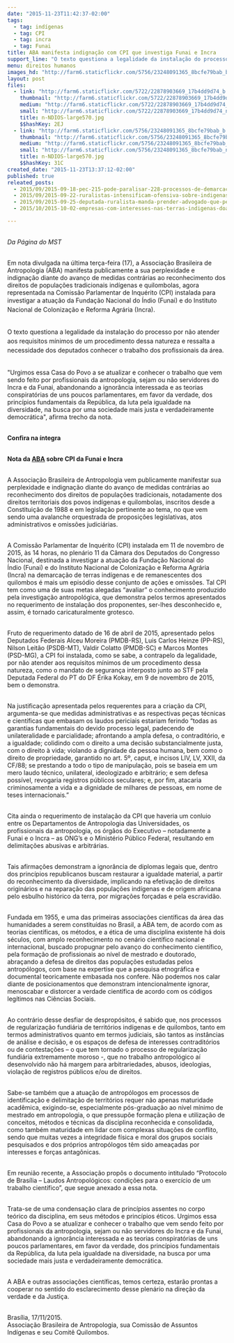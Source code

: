 ```yaml
---
date: "2015-11-23T11:42:37-02:00"
tags:
  - tag: indígenas
  - tag: CPI
  - tag: incra
  - tag: Funai
title: ABA manifesta indignação com CPI que investiga Funai e Incra
support_line: "O texto questiona a legalidade da instalação do processo por não atender aos requisitos mínimos de um procedimento dessa natureza e ressalta a necessidade dos deputados conhecer o trabalho dos profissionais da área. "
menu: direitos humanos
images_hd: "http://farm6.staticflickr.com/5756/23248091365_8bcfe79bab_b.jpg"
layout: post
files:
  - link: "http://farm6.staticflickr.com/5722/22878903669_17b4dd9d74_b.jpg"
    thumbnail: "http://farm6.staticflickr.com/5722/22878903669_17b4dd9d74_t.jpg"
    medium: "http://farm6.staticflickr.com/5722/22878903669_17b4dd9d74_z.jpg"
    small: "http://farm6.staticflickr.com/5722/22878903669_17b4dd9d74_n.jpg"
    title: n-NDIOS-large570.jpg
    $$hashKey: 2EJ
  - link: "http://farm6.staticflickr.com/5756/23248091365_8bcfe79bab_b.jpg"
    thumbnail: "http://farm6.staticflickr.com/5756/23248091365_8bcfe79bab_t.jpg"
    medium: "http://farm6.staticflickr.com/5756/23248091365_8bcfe79bab_z.jpg"
    small: "http://farm6.staticflickr.com/5756/23248091365_8bcfe79bab_n.jpg"
    title: n-NDIOS-large570.jpg
    $$hashKey: 31C
created_date: "2015-11-23T13:37:12-02:00"
published: true
releated_posts:
  - 2015/09/2015-09-18-pec-215-pode-paralisar-228-processos-de-demarcacao-de-terras-indigenas.md
  - 2015/09/2015-09-22-ruralistas-intensificam-ofensiva-sobre-indigenas-e-abrem-cpi-contra-o-cimi-no-ms.md
  - 2015/09/2015-09-25-deputada-ruralista-manda-prender-advogado-que-pedia-cpi-do-genocidio-indigena-no-ms.md
  - 2015/10/2015-10-02-empresas-com-interesses-nas-terras-indigenas-doaram-a-ruralistas-da-cpi-do-cimi.md

---
```

<p><br />
<em>Da P&aacute;gina do MST</em><br />
&nbsp;</p>

<p>Em nota divulgada na &uacute;ltima ter&ccedil;a-feira (17), a&nbsp;Associa&ccedil;&atilde;o Brasileira de Antropologia (ABA) manifesta publicamente a sua perplexidade e indigna&ccedil;&atilde;o diante do avan&ccedil;o de medidas contr&aacute;rias ao reconhecimento dos direitos de popula&ccedil;&otilde;es tradicionais ind&iacute;genas e quilombolas, agora representada na Comiss&atilde;o Parlamentar de Inqu&eacute;rito (CPI) instalada para investigar a atua&ccedil;&atilde;o da <span style="line-height: 20.8px;">Funda&ccedil;&atilde;o Nacional do &Iacute;ndio (Funai) e do Instituto Nacional de Coloniza&ccedil;&atilde;o e Reforma Agr&aacute;ria&nbsp;(Incra).&nbsp;</span></p>

<p><br />
<span style="line-height: 20.8px;">O texto questiona a legalidade da instala&ccedil;&atilde;o do processo&nbsp;por n&atilde;o atender aos requisitos m&iacute;nimos de um procedimento dessa natureza e ressalta a necessidade dos deputados conhecer o trabalho dos profissionais da &aacute;rea.&nbsp;</span></p>

<p><br />
&quot;Urgimos essa Casa do Povo a se atualizar e conhecer o trabalho que vem sendo feito por profissionais da antropologia, sejam ou n&atilde;o servidores do Incra e da Funai, abandonando a ignor&acirc;ncia interessada e as teorias conspirat&oacute;rias de uns poucos parlamentares, em favor da verdade, dos princ&iacute;pios fundamentais da Rep&uacute;blica, da luta pela igualdade na diversidade, na busca por uma sociedade mais justa e verdadeiramente democr&aacute;tica&quot;, afirma trecho da nota.&nbsp;</p>

<p><br />
<strong>Confira na &iacute;ntegra</strong></p>

<p><br />
<strong>Nota da&nbsp;<a href="http://www.portal.abant.org.br/">ABA</a> sobre CPI da Funai&nbsp;e Incra</strong></p>

<p><br />
A Associa&ccedil;&atilde;o Brasileira de Antropologia vem publicamente manifestar sua perplexidade e indigna&ccedil;&atilde;o diante do avan&ccedil;o de medidas contr&aacute;rias ao reconhecimento dos direitos de popula&ccedil;&otilde;es tradicionais, notadamente dos direitos territoriais dos povos ind&iacute;genas e quilombolas, inscritos desde a Constitui&ccedil;&atilde;o de 1988 e em legisla&ccedil;&atilde;o pertinente ao tema, no que vem sendo uma avalanche orquestrada de proposi&ccedil;&otilde;es legislativas, atos administrativos e omiss&otilde;es judici&aacute;rias.</p>

<p><br />
A Comiss&atilde;o Parlamentar de Inqu&eacute;rito (CPI) instalada em 11 de novembro de 2015, &agrave;s 14 horas, no plen&aacute;rio 11 da C&acirc;mara dos Deputados do Congresso Nacional, destinada a investigar a atua&ccedil;&atilde;o da Funda&ccedil;&atilde;o Nacional do &Iacute;ndio&nbsp;(Funai) e do Instituto Nacional de Coloniza&ccedil;&atilde;o e Reforma Agr&aacute;ria (Incra) na demarca&ccedil;&atilde;o de terras ind&iacute;genas e de remanescentes dos quilombos &eacute; mais um epis&oacute;dio desse conjunto de a&ccedil;&otilde;es e omiss&otilde;es. Tal CPI tem como uma de suas metas alegadas &ldquo;avaliar&rdquo; o conhecimento produzido pela investiga&ccedil;&atilde;o antropol&oacute;gica, que demonstra pelos termos apresentados no requerimento de instala&ccedil;&atilde;o dos proponentes, ser-lhes desconhecido e, assim, &eacute; tornado caricaturalmente grotesco.</p>

<p><br />
Fruto de requerimento datado de 16 de abril de 2015, apresentado pelos Deputados Federais Alceu Moreira (PMDB-RS), Luis Carlos Heinze (PP-RS), Nilson Leit&atilde;o (PSDB-MT), Valdir Colatto (PMDB-SC) e Marcos Montes (PSD-MG), a CPI foi instalada, como se sabe, a contrapelo da legalidade, por n&atilde;o atender aos requisitos m&iacute;nimos de um procedimento dessa natureza, como o mandato de seguran&ccedil;a interposto junto ao STF pela Deputada Federal do PT do DF &Eacute;rika Kokay, em 9 de novembro de 2015, bem o demonstra.</p>

<p><br />
Na justifica&ccedil;&atilde;o apresentada pelos requerentes para a cria&ccedil;&atilde;o da CPI, argumenta-se que medidas administrativas e as respectivas pe&ccedil;as t&eacute;cnicas e cient&iacute;ficas que embasam os laudos periciais estariam ferindo &ldquo;todas as garantias fundamentais do devido processo legal, padecendo de unilateralidade e parcialidade; afrontando a ampla defesa, o contradit&oacute;rio, e a igualdade; colidindo com o direito a uma decis&atilde;o substancialmente justa, com o direito &agrave; vida; violando a dignidade da pessoa humana, bem como o direito de propriedade, garantido no art. 5&ordm;, caput, e incisos LIV, LV, XXII, da CF/88; se prestando a todo o tipo de manipula&ccedil;&atilde;o, pois se baseia em um mero laudo t&eacute;cnico, unilateral, ideologizado e arbitr&aacute;rio; e sem defesa poss&iacute;vel, revogaria registros p&uacute;blicos seculares; e, por fim, atacaria criminosamente a vida e a dignidade de milhares de pessoas, em nome de teses internacionais.&rdquo;</p>

<p><br />
Cita ainda o requerimento de instala&ccedil;&atilde;o da CPI que haveria um conluio entre os Departamentos de Antropologia das Universidades, os profissionais da antropologia, os &oacute;rg&atilde;os do Executivo &ndash; notadamente a Funai e o Incra &ndash; as ONG&rsquo;s e o Minist&eacute;rio P&uacute;blico Federal, resultando em delimita&ccedil;&otilde;es abusivas e arbitr&aacute;rias.</p>

<p><br />
Tais afirma&ccedil;&otilde;es demonstram a ignor&acirc;ncia de diplomas legais que, dentro dos princ&iacute;pios republicanos buscam restaurar a igualdade material, a partir do reconhecimento da diversidade, implicando na efetiva&ccedil;&atilde;o de direitos origin&aacute;rios e na repara&ccedil;&atilde;o das popula&ccedil;&otilde;es ind&iacute;genas e de origem africana pelo esbulho hist&oacute;rico da terra, por migra&ccedil;&otilde;es for&ccedil;adas e pela escravid&atilde;o.</p>

<p><br />
Fundada em 1955, e uma das primeiras associa&ccedil;&otilde;es cient&iacute;ficas da &aacute;rea das humanidades a serem constitu&iacute;das no Brasil, a ABA tem, de acordo com as teorias cient&iacute;ficas, os m&eacute;todos, e a &eacute;tica de uma disciplina existente h&aacute; dois s&eacute;culos, com amplo reconhecimento no cen&aacute;rio cient&iacute;fico nacional e internacional, buscado propugnar pelo avan&ccedil;o do conhecimento cient&iacute;fico, pela forma&ccedil;&atilde;o de profissionais ao n&iacute;vel de mestrado e doutorado, abra&ccedil;ando a defesa de direitos das popula&ccedil;&otilde;es estudadas pelos antrop&oacute;logos, com base na expertise que a pesquisa etnogr&aacute;fica e documental teoricamente embasada nos confere. N&atilde;o podemos nos calar diante de posicionamentos que demonstram intencionalmente ignorar, menoscabar e distorcer a verdade cient&iacute;fica de acordo com os c&oacute;digos leg&iacute;timos nas Ci&ecirc;ncias Sociais.</p>

<p><br />
Ao contr&aacute;rio desse desfiar de desprop&oacute;sitos, &eacute; sabido que, nos processos de regulariza&ccedil;&atilde;o fundi&aacute;ria de territ&oacute;rios ind&iacute;genas e de quilombos, tanto em termos administrativos quanto em termos judiciais, s&atilde;o tantos as inst&acirc;ncias de an&aacute;lise e decis&atilde;o, e os espa&ccedil;os de defesa de interesses contradit&oacute;rios ou de contesta&ccedil;&otilde;es &ndash; o que tem tornado o processo de regulariza&ccedil;&atilde;o fundi&aacute;ria extremamente moroso -, que no trabalho antropol&oacute;gico a&iacute; desenvolvido n&atilde;o h&aacute; margem para arbitrariedades, abusos, ideologias, viola&ccedil;&atilde;o de registros p&uacute;blicos e/ou de direitos.</p>

<p><br />
Sabe-se tamb&eacute;m que a atua&ccedil;&atilde;o de antrop&oacute;logos em processos de identifica&ccedil;&atilde;o e delimita&ccedil;&atilde;o de territ&oacute;rios requer n&atilde;o apenas maturidade acad&ecirc;mica, exigindo-se, especialmente p&oacute;s-gradua&ccedil;&atilde;o ao n&iacute;vel m&iacute;nimo de mestrado em antropologia, o que pressup&otilde;e forma&ccedil;&atilde;o plena e utiliza&ccedil;&atilde;o de conceitos, m&eacute;todos e t&eacute;cnicas da disciplina reconhecida e consolidada, como tamb&eacute;m maturidade em lidar com complexas situa&ccedil;&otilde;es de conflito, sendo que muitas vezes a integridade f&iacute;sica e moral dos grupos sociais pesquisados e dos pr&oacute;prios antrop&oacute;logos t&ecirc;m sido amea&ccedil;adas por interesses e for&ccedil;as antag&ocirc;nicas.</p>

<p><br />
Em reuni&atilde;o recente, a Associa&ccedil;&atilde;o prop&ocirc;s o documento intitulado &ldquo;Protocolo de Bras&iacute;lia &ndash; Laudos Antropol&oacute;gicos: condi&ccedil;&otilde;es para o exerc&iacute;cio de um trabalho cient&iacute;fico&rdquo;, que segue anexado a essa nota.</p>

<p><br />
Trata-se de uma condensa&ccedil;&atilde;o clara de princ&iacute;pios assentes no corpo te&oacute;rico da disciplina, em seus m&eacute;todos e princ&iacute;pios &eacute;ticos. Urgimos essa Casa do Povo a se atualizar e conhecer o trabalho que vem sendo feito por profissionais da antropologia, sejam ou n&atilde;o servidores do Incra e da Funai, abandonando a ignor&acirc;ncia interessada e as teorias conspirat&oacute;rias de uns poucos parlamentares, em favor da verdade, dos princ&iacute;pios fundamentais da Rep&uacute;blica, da luta pela igualdade na diversidade, na busca por uma sociedade mais justa e verdadeiramente democr&aacute;tica.</p>

<p><br />
A ABA e outras associa&ccedil;&otilde;es cient&iacute;ficas, temos certeza, estar&atilde;o prontas a cooperar no sentido do esclarecimento desse plen&aacute;rio na dire&ccedil;&atilde;o da verdade e da Justi&ccedil;a.</p>

<p><br />
Bras&iacute;lia, 17/11/2015.<br />
Associa&ccedil;&atilde;o Brasileira de Antropologia, sua Comiss&atilde;o de Assuntos Ind&iacute;genas e seu Comit&ecirc; Quilombos.</p>
